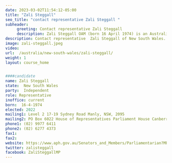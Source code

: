 ```yaml
---
date: 2023-03-02T11:54:12-05:00
title: "Zali Steggall"
seo_title: "contact representative Zali Steggall "
subheader:
     greeting: Contact representative Zali Steggall
     description: Zali Steggall OAM (born 16 April 1974) is an Australian politician, lawyer and former Olympic athlete. She has been independent member for Warringah since the 2019 Australian federal election when she defeated the incumbent, former Prime Minister Tony Abbott.
description: Contact representative  Zali Steggall of New South Wales. Contact information for  Zali Steggall includes email address, phone number, and mailing address.
image: zali-steggall.jpeg
video:
url:  /australia/new-south-wales/zali-steggall/
weight: 1
layout: course_home


####candidate
name: Zali Steggall
state:	New South Wales
party:	Independent
role: Representative
inoffice: current
born:  16-4-1974
elected: 2022
mailing1: Level 2 17-19 Sydney Road Manly, NSW, 2095
mailing2: PO Box 6022 House of Representatives Parliament House Canberra ACT 2600
phone1: (02) 9977 6411
phone2: (02) 6277 4373
fax1:
fax2:
website: https://www.aph.gov.au/Senators_and_Members/Parliamentarian?MPID=175696
twitter: zalisteggall
facebook: ZaliSteggallMP
---
```

